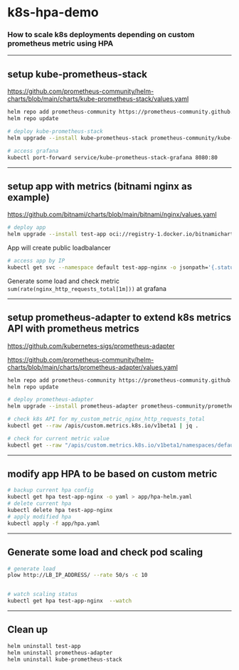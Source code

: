 # k8s-hpa-demo

### How to scale k8s deployments depending on custom prometheus metric using HPA

---
## setup kube-prometheus-stack
https://github.com/prometheus-community/helm-charts/blob/main/charts/kube-prometheus-stack/values.yaml

```sh
helm repo add prometheus-community https://prometheus-community.github.io/helm-charts
helm repo update

# deploy kube-prometheus-stack
helm upgrade --install kube-prometheus-stack prometheus-community/kube-prometheus-stack --version 45.28.0 -f kube-prometheus-stack/values.yaml

# access grafana
kubectl port-forward service/kube-prometheus-stack-grafana 8080:80

```

---
## setup app with metrics (bitnami nginx as example)
https://github.com/bitnami/charts/blob/main/bitnami/nginx/values.yaml

```sh
# deploy app
helm upgrade --install test-app oci://registry-1.docker.io/bitnamicharts/nginx --version 14.2.1 -f app/values.yaml
```
App will create public loadbalancer
```sh
# access app by IP
kubectl get svc --namespace default test-app-nginx -o jsonpath='{.status.loadBalancer.ingress[0].ip}'
```
Generate some load and check metric `sum(rate(nginx_http_requests_total[1m]))` at grafana

---
## setup prometheus-adapter to extend k8s metrics API with prometheus metrics
https://github.com/kubernetes-sigs/prometheus-adapter

https://github.com/prometheus-community/helm-charts/blob/main/charts/prometheus-adapter/values.yaml

```sh
helm repo add prometheus-community https://prometheus-community.github.io/helm-charts
helm repo update

# deploy prometheus-adapter
helm upgrade --install prometheus-adapter prometheus-community/prometheus-adapter  --version 4.2.0 -f prometheus-adapter/values.yaml

# check k8s API for my_custom_metric_nginx_http_requests_total
kubectl get --raw /apis/custom.metrics.k8s.io/v1beta1 | jq .

# check for current metric value
kubectl get --raw "/apis/custom.metrics.k8s.io/v1beta1/namespaces/default/pods/*/my_custom_metric_nginx_http_requests_total" | jq .
```

---
## modify app HPA to be based on custom metric

```sh
# backup current hpa config
kubectl get hpa test-app-nginx -o yaml > app/hpa-helm.yaml
# delete current hpa
kubectl delete hpa test-app-nginx
# apply modified hpa
kubectl apply -f app/hpa.yaml
```

---
## Generate some load and check pod scaling

```sh
# generate load
plow http://LB_IP_ADDRESS/ --rate 50/s -c 10


# watch scaling status
kubectl get hpa test-app-nginx  --watch
```

---
## Clean up

```sh
helm uninstall test-app
helm uninstall prometheus-adapter
helm uninstall kube-prometheus-stack
```
